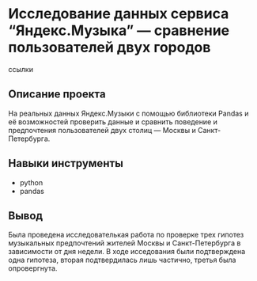 # Исследование данных сервиса “Яндекс.Музыка” — сравнение пользователей двух городов #
ссылки 
## Описание проекта ##
На реальных данных Яндекс.Музыки c помощью библиотеки Pandas и её возможностей проверить данные и сравнить поведение и предпочтения пользователей двух столиц — Москвы и Санкт-Петербурга.
## Навыки инструменты ##
- python
- pandas
## Вывод ##
Была проведена исследователькая работа по проверке трех гипотез музыкальных предпочтений жителей Москвы и Санкт-Петербурга в зависимости от дня недели. В ходе исседования были подтверждена одна гипотеза, вторая подтвердилась лишь частично, третья была опровергнута.
